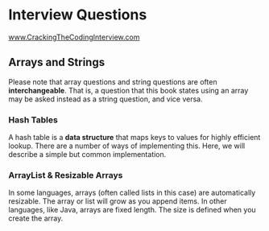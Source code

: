 # Interview Questions

www.CrackingTheCodingInterview.com

## Arrays and Strings

Please note that array questions and string questions are often **interchangeable**. That is, a question that this book states using an array may be asked instead as a string question, and vice versa.

### Hash Tables

A hash table is a **data structure** that maps keys to values for highly efficient lookup. There are a number of ways of implementing this. Here, we will describe a simple but common implementation.

### ArrayList & Resizable Arrays

In some languages, arrays (often called lists in this case) are automatically resizable. The array or list will grow as you append items. In other languages, like Java, arrays are fixed length. The size is defined when you create the array.
